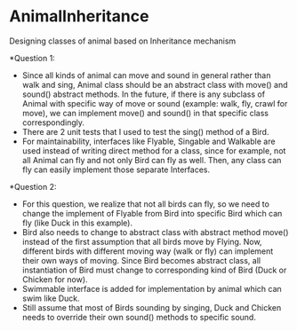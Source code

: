 # AnimalInheritance
Designing classes of animal based on Inheritance mechanism

*Question 1:
  - Since all kinds of animal can move and sound in general rather than walk and sing, Animal class should be an abstract class with 
move() and sound() abstract methods. In the future, if there is any subclass of Animal with specific way of move or sound (example: walk,
fly, crawl for move), we can implement move() and sound() in that specific class correspondingly.
  - There are 2 unit tests that I used to test the sing() method of a Bird.
  - For maintainability, interfaces like Flyable, Singable and Walkable are used instead of writing direct method for a class, since for example, not all Animal can fly and not only Bird can fly as well. Then, any class can fly can easily implement those separate Interfaces.
  
*Question 2:
  - For this question, we realize that not all birds can fly, so we need to change the implement of Flyable from Bird into specific Bird which can fly (like Duck in this example).
  - Bird also needs to change to abstract class with abstract method move() instead of the first assumption that all birds move by Flying. Now, different birds with different moving way (walk or fly) can implement their own ways of moving. Since Bird becomes abstract class, all instantiation of Bird must change to corresponding kind of Bird (Duck or Chicken for now).
  - Swimmable interface is added for implementation by animal which can swim like Duck.
  - Still assume that most of Birds sounding by singing, Duck and Chicken needs to override their own sound() methods to specific sound.

